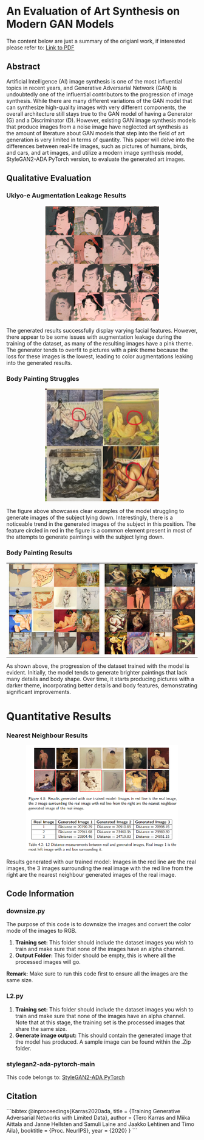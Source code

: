# An Evaluation of Art Synthesis on Modern GAN Models


The content below are just a summary of the origianl work, if interested please refer to: [Link to PDF](nu/chia_khc_dissertation_2022_23.pdf)



## Abstract
Artificial Intelligence (AI) image synthesis is one of the most influential topics in recent years, and Generative Adversarial Network (GAN) is undoubtedly one of the influential contributors to the progression of image synthesis. While there are many different variations of the GAN model that can synthesize high-quality images with very different components, the overall architecture still stays true to the GAN model of having a Generator (G) and a Discriminator (D). However, existing GAN image synthesis models that produce images from a noise image have neglected art synthesis as the amount of literature about GAN models that step into the field of art generation is very limited in terms of quantity. This paper will delve into the differences between real-life images, such as pictures of humans, birds, and cars, and art images, and utilize a modern image synthesis model, StyleGAN2-ADA PyTorch version, to evaluate the generated art images.

## Qualitative Evaluation

### Ukiyo-e Augmentation Leakage Results
<div align="center">
  <img src="Ukei.png" alt="Ukiyo-e Face Results" width="300"/>
</div>

The generated results successfully display varying facial features. However, there appear to be some issues with augmentation leakage during the training of the dataset, as many of the resulting images have a pink theme. The generator tends to overfit to pictures with a pink theme because the loss for these images is the lowest, leading to color augmentations leaking into the generated results.

### Body Painting Struggles
<div align="center">
  <img src="nu/Trend.png" alt="Body Paint" width="300"/>
</div>

The figure above showcases clear examples of the model struggling to generate images of the subject lying down. Interestingly, there is a noticeable trend in the generated images of the subject in this position. The feature circled in red in the figure is a common element present in most of the attempts to generate paintings with the subject lying down.

### Body Painting Results
<div align="center">
  <table>
    <tr>
      <td><img src="nu/BadRes.png" alt="Body Paint" width="300"/></td>
      <td><img src="nu/nures.png" alt="Body Paint" width="300"/></td>
    </tr>
  </table>
</div>

As shown above, the progression of the dataset trained with the model is evident. Initially, the model tends to generate brighter paintings that lack many details and body shape. Over time, it starts producing pictures with a darker theme, incorporating better details and body features, demonstrating significant improvements.




# Quantitative Results


### Nearest Neighbour Results

<div align="center">
  <img src="nu/KNN.png" alt="Body Paint" width="400"/>
</div>

Results generated with our trained model: Images in the red line are the real images, the 3 images surrounding the real image with the red line from the right are the nearest neighbour generated images of the real image.








## Code Information

### downsize.py
The purpose of this code is to downsize the images and convert the color mode of the images to RGB.

1. **Training set:** This folder should include the dataset images you wish to train and make sure that none of the images have an alpha channel.
2. **Output Folder:** This folder should be empty, this is where all the processed images will go.


**Remark:** Make sure to run this code first to ensure all the images are the same size.

### L2.py
1. **Training set:** This folder should include the dataset images you wish to train and make sure that none of the images have an alpha channel. Note that at this stage, the training set is the processed images that share the same size.
2. **Generate image output:** This should contain the generated image that the model has produced. A sample image can be found within the .Zip folder.

### stylegan2-ada-pytorch-main
This code belongs to: [StyleGAN2-ADA PyTorch](https://github.com/NVlabs/stylegan2-ada-pytorch)








## Citation
\`\`\`bibtex
@inproceedings{Karras2020ada,
  title     = {Training Generative Adversarial Networks with Limited Data},
  author    = {Tero Karras and Miika Aittala and Janne Hellsten and Samuli Laine and Jaakko Lehtinen and Timo Aila},
  booktitle = {Proc. NeurIPS},
  year      = {2020}
}
\`\`\`

